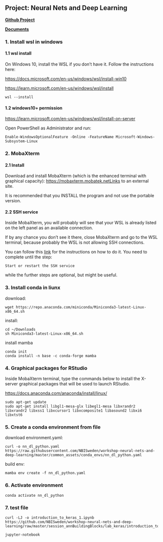 ## Project: Neural Nets and Deep Learning

[**Github Project**](https://github.com/NBISweden/workshop-neural-nets-and-deep-learning/tree/master/session_annBuildingBlocks/lab_keras)

[**Documents**](https://uppsala.instructure.com/courses/93000/pages/what-you-as-student-need-to-do-before-the-course-starts)


### 1. Install wsl in windows

#### 1.1 wsl install

On Windows 10, install the WSL if you don’t have it. Follow the instructions here: 

https://docs.microsoft.com/en-us/windows/wsl/install-win10

https://learn.microsoft.com/en-us/windows/wsl/install

```shell
wsl --install
```

#### 1.2 windows10+ permission

https://learn.microsoft.com/en-us/windows/wsl/install-on-server

Open PowerShell as Administrator and run:

```shell
Enable-WindowsOptionalFeature -Online -FeatureName Microsoft-Windows-Subsystem-Linux
```

### 2. MobaXterm

#### 2.1 Install
Download and install MobaXterm (which is the enhanced terminal with graphical capacity): https://mobaxterm.mobatek.netLinks to an external site.

It is recommended that you INSTALL the program and not use the portable version.

#### 2.2 SSH service

Inside MobaXterm, you will probably will see that your WSL is already listed on the left panel as an available connection. 

If by any chance you don’t see it there, close MobaXterm and go to the WSL terminal, because probably the WSL is not allowing SSH connections. 

You can follow this [link](https://www.illuminiastudios.com/dev-diaries/ssh-on-windows-subsystem-for-linux/) for the instructions on how to do it. You need to complete until the step:

```shell
Start or restart the SSH service
```

 while the further steps are optional, but might be useful.

### 3. Install conda in liunx
  
download:
```shell
wget https://repo.anaconda.com/miniconda/Miniconda3-latest-Linux-x86_64.sh
```

install:
```shell
cd ~/Downloads
sh Miniconda3-latest-Linux-x86_64.sh
```

install mamba
``` shell
conda init
conda install -n base -c conda-forge mamba
```

### 4. Graphical packages for RStudio

Inside MobaXterm terminal, type the commands below to install the X-server graphical packages that will be used to launch RStudio. 

https://docs.anaconda.com/anaconda/install/linux/

```shell
sudo apt-get update
sudo apt-get install libgl1-mesa-glx libegl1-mesa libxrandr2 libxrandr2 libxss1 libxcursor1 libxcomposite1 libasound2 libxi6 libxtst6
```

### 5. Create a conda environment from file

download environment.yaml:
```shell
curl -o nn_dl_python.yaml https://raw.githubusercontent.com/NBISweden/workshop-neural-nets-and-deep-learning/master/common_assets/conda_envs/nn_dl_python.yaml
```

build env:
```shell
mamba env create -f nn_dl_python.yaml
```

### 6. Activate environment
```shell
conda activate nn_dl_python
```

### 7. test file
```shell
curl -LJ -o introduction_to_keras_1.ipynb https://github.com/NBISweden/workshop-neural-nets-and-deep-learning/raw/master/session_annBuildingBlocks/lab_keras/introduction_to_keras_1.ipynb

jupyter-notebook
```
